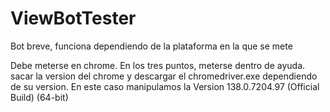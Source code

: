 # ViewBotTester
Bot breve, funciona dependiendo de la plataforma en la que se mete

Debe meterse en chrome.
En los tres puntos, meterse dentro de ayuda.
sacar la version del chrome y descargar el chromedriver.exe
dependiendo de su version.
En este caso manipulamos la Version 138.0.7204.97 (Official Build) (64-bit)
